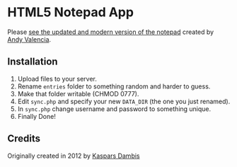 # HTML5 Notepad App

Please [see the updated and modern version of the notepad](http://sources.vsta.org:7100/notepad/index) created by [Andy Valencia](https://github.com/vandys).


## Installation

1. Upload files to your server.
2. Rename `entries` folder to something random and harder to guess.
3. Make that folder writable (CHMOD 0777).
4. Edit `sync.php` and specify your new `DATA_DIR` (the one you just renamed).
5. In `sync.php` change username and password to something unique.
6. Finally Done!


## Credits

Originally created in 2012 by [Kaspars Dambis](https://kaspars.net)
